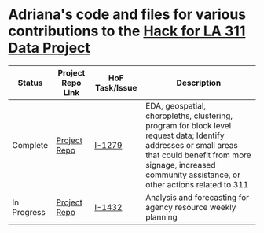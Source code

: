 # Adriana's code and files for various contributions to the [Hack for LA 311 Data Project](https://www.hackforla.org/projects/311-data.html)

| Status | Project Repo Link | HoF Task/Issue | Description |
|----------|----------------|----- | ----------- |
| Complete | [Project Repo](https://github.com/ajmachado42/Hack-for-LA-311-Data/tree/master/I-1279) | [I-1279](https://github.com/hackforla/311-data/issues/1279) | EDA, geospatial, choropleths, clustering, program for block level request data; Identify addresses or small areas that could benefit from more signage, increased community assistance, or other actions related to 311 |
| In Progress | [Project Repo](https://github.com/ajmachado42/Hack-for-LA-311-Data/tree/master/I-1432) | [I-1432](https://github.com/hackforla/311-data/issues/1432) | Analysis and forecasting for agency resource weekly planning | 

